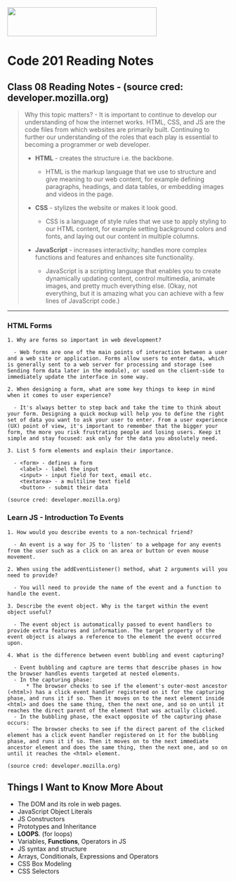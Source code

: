 <img src="https://members-csforall.imgix.net/members/logos/code-fellows-logo-horizontal-2-color-black.png" width="340" height="66">  

# Code 201 Reading Notes

## Class 08 Reading Notes - (source cred: developer.mozilla.org)  

> Why this topic matters? - It is important to continue to develop our understanding of how the internet works. HTML, CSS, and JS are the code files from which websites are primarily built. Continuing to further our understanding of the roles that each play is essential to becoming a programmer or web developer.
>
> - **HTML** - creates the structure i.e. the backbone.
>   - HTML is the markup language that we use to structure and give meaning to our web content, for example defining paragraphs, headings, and data tables, or embedding images and videos in the page.
> - **CSS** - stylizes the website or makes it look good.
>  
>   - CSS is a language of style rules that we use to apply styling to our HTML content, for example setting background colors and fonts, and laying out our content in multiple columns.
> - **JavaScript** - increases interactivity; handles more complex functions and features and enhances site functionality.
>  
>   - JavaScript is a scripting language that enables you to create dynamically updating content, control multimedia, animate images, and pretty much everything else. (Okay, not everything, but it is amazing what you can achieve with a few lines of JavaScript code.)
>  
---

### HTML Forms

```
1. Why are forms so important in web development?

  - Web forms are one of the main points of interaction between a user and a web site or application. Forms allow users to enter data, which is generally sent to a web server for processing and storage (see Sending form data later in the module), or used on the client-side to immediately update the interface in some way.

2. When designing a form, what are some key things to keep in mind when it comes to user experience?

  - It's always better to step back and take the time to think about your form. Designing a quick mockup will help you to define the right set of data you want to ask your user to enter. From a user experience (UX) point of view, it's important to remember that the bigger your form, the more you risk frustrating people and losing users. Keep it simple and stay focused: ask only for the data you absolutely need.

3. List 5 form elements and explain their importance.

  - <form> - defines a form
    <label> - label the input
    <input> - input field for text, email etc.
    <textarea> - a multiline text field
    <button> - submit their data

(source cred: developer.mozilla.org)  
```

### Learn JS - Introduction To Events

```
1. How would you describe events to a non-technical friend?

  - An event is a way for JS to 'listen' to a webpage for any events from the user such as a click on an area or button or even mouse movement.

2. When using the addEventListener() method, what 2 arguments will you need to provide?

  - You will need to provide the name of the event and a function to handle the event.

3. Describe the event object. Why is the target within the event object useful?

  - The event object is automatically passed to event handlers to provide extra features and information. The target property of the event object is always a reference to the element the event occurred upon.

4. What is the difference between event bubbling and event capturing?

  - Event bubbling and capture are terms that describe phases in how the browser handles events targeted at nested elements.
  - In the capturing phase:
      * The browser checks to see if the element's outer-most ancestor (<html>) has a click event handler registered on it for the capturing phase, and runs it if so. Then it moves on to the next element inside <html> and does the same thing, then the next one, and so on until it reaches the direct parent of the element that was actually clicked.
  - In the bubbling phase, the exact opposite of the capturing phase occurs:
      - The browser checks to see if the direct parent of the clicked element has a click event handler registered on it for the bubbling phase, and runs it if so. Then it moves on to the next immediate ancestor element and does the same thing, then the next one, and so on until it reaches the <html> element.

(source cred: developer.mozilla.org)  
```
## Things I Want to Know More About

- The DOM and its role in web pages.
- JavaScript Object Literals
- JS Constructors
- Prototypes and Inheritance
- **LOOPS**. (for loops)
- Variables, **Functions**, Operators in JS
- JS syntax and structure
- Arrays, Conditionals, Expressions and Operators
- CSS Box Modeling
- CSS Selectors
